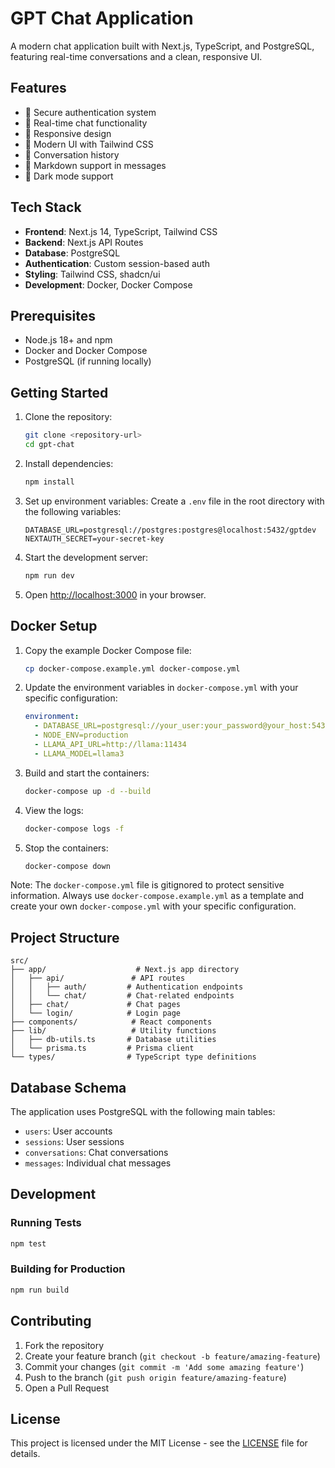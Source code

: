 # GPT Chat Application

A modern chat application built with Next.js, TypeScript, and PostgreSQL, featuring real-time conversations and a clean, responsive UI.

## Features

- 🔐 Secure authentication system
- 💬 Real-time chat functionality
- 📱 Responsive design
- 🎨 Modern UI with Tailwind CSS
- 🔄 Conversation history
- 📝 Markdown support in messages
- 🌙 Dark mode support

## Tech Stack

- **Frontend**: Next.js 14, TypeScript, Tailwind CSS
- **Backend**: Next.js API Routes
- **Database**: PostgreSQL
- **Authentication**: Custom session-based auth
- **Styling**: Tailwind CSS, shadcn/ui
- **Development**: Docker, Docker Compose

## Prerequisites

- Node.js 18+ and npm
- Docker and Docker Compose
- PostgreSQL (if running locally)

## Getting Started

1. Clone the repository:
   ```bash
   git clone <repository-url>
   cd gpt-chat
   ```

2. Install dependencies:
   ```bash
   npm install
   ```

3. Set up environment variables:
   Create a `.env` file in the root directory with the following variables:
   ```
   DATABASE_URL=postgresql://postgres:postgres@localhost:5432/gptdev
   NEXTAUTH_SECRET=your-secret-key
   ```

4. Start the development server:
   ```bash
   npm run dev
   ```

5. Open [http://localhost:3000](http://localhost:3000) in your browser.

## Docker Setup

1. Copy the example Docker Compose file:
   ```bash
   cp docker-compose.example.yml docker-compose.yml
   ```

2. Update the environment variables in `docker-compose.yml` with your specific configuration:
   ```yaml
   environment:
     - DATABASE_URL=postgresql://your_user:your_password@your_host:5432/your_database
     - NODE_ENV=production
     - LLAMA_API_URL=http://llama:11434
     - LLAMA_MODEL=llama3
   ```

3. Build and start the containers:
   ```bash
   docker-compose up -d --build
   ```

4. View the logs:
   ```bash
   docker-compose logs -f
   ```

5. Stop the containers:
   ```bash
   docker-compose down
   ```

Note: The `docker-compose.yml` file is gitignored to protect sensitive information. Always use `docker-compose.example.yml` as a template and create your own `docker-compose.yml` with your specific configuration.

## Project Structure

```
src/
├── app/                    # Next.js app directory
│   ├── api/               # API routes
│   │   ├── auth/         # Authentication endpoints
│   │   └── chat/         # Chat-related endpoints
│   ├── chat/             # Chat pages
│   └── login/            # Login page
├── components/            # React components
├── lib/                   # Utility functions
│   ├── db-utils.ts       # Database utilities
│   └── prisma.ts         # Prisma client
└── types/                # TypeScript type definitions
```

## Database Schema

The application uses PostgreSQL with the following main tables:

- `users`: User accounts
- `sessions`: User sessions
- `conversations`: Chat conversations
- `messages`: Individual chat messages

## Development

### Running Tests

```bash
npm test
```

### Building for Production

```bash
npm run build
```

## Contributing

1. Fork the repository
2. Create your feature branch (`git checkout -b feature/amazing-feature`)
3. Commit your changes (`git commit -m 'Add some amazing feature'`)
4. Push to the branch (`git push origin feature/amazing-feature`)
5. Open a Pull Request

## License

This project is licensed under the MIT License - see the [LICENSE](LICENSE) file for details.
